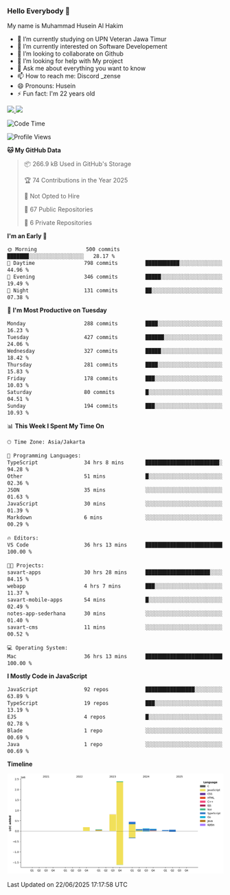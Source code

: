 ### Hello Everybody 👋

My name is Muhammad Husein Al Hakim

- 🔭 I’m currently studying on UPN Veteran Jawa Timur
- 🌱 I’m currently interested on Software Developement
- 👯 I’m looking to collaborate on Github
- 🤔 I’m looking for help with My project
- 💬 Ask me about everything you want to know
- 📫 How to reach me: Discord _zense
- 😄 Pronouns: Husein
- ⚡ Fun fact: I'm 22 years old

<p align="left">
<a href="https://github.com/huseinhq">
  <img height="180em" src="https://github-readme-stats-eight-theta.vercel.app/api?username=huseinhq&show_icons=true&theme=algolia&include_all_commits=true&count_private=true"/>
  <img height="180em" src="https://github-readme-stats-eight-theta.vercel.app/api/top-langs/?username=huseinhq&layout=compact&langs_count=8&theme=algolia"/>
</a>
</p>

<!--START_SECTION:waka-->
![Code Time](http://img.shields.io/badge/Code%20Time-2%2C296%20hrs%2056%20mins-blue)

![Profile Views](http://img.shields.io/badge/Profile%20Views-0-blue)

**🐱 My GitHub Data** 

> 📦 266.9 kB Used in GitHub's Storage 
 > 
> 🏆 74 Contributions in the Year 2025
 > 
> 🚫 Not Opted to Hire
 > 
> 📜 67 Public Repositories 
 > 
> 🔑 6 Private Repositories 
 > 
**I'm an Early 🐤** 

```text
🌞 Morning                500 commits         ███████░░░░░░░░░░░░░░░░░░   28.17 % 
🌆 Daytime                798 commits         ███████████░░░░░░░░░░░░░░   44.96 % 
🌃 Evening                346 commits         █████░░░░░░░░░░░░░░░░░░░░   19.49 % 
🌙 Night                  131 commits         ██░░░░░░░░░░░░░░░░░░░░░░░   07.38 % 
```
📅 **I'm Most Productive on Tuesday** 

```text
Monday                   288 commits         ████░░░░░░░░░░░░░░░░░░░░░   16.23 % 
Tuesday                  427 commits         ██████░░░░░░░░░░░░░░░░░░░   24.06 % 
Wednesday                327 commits         █████░░░░░░░░░░░░░░░░░░░░   18.42 % 
Thursday                 281 commits         ████░░░░░░░░░░░░░░░░░░░░░   15.83 % 
Friday                   178 commits         ███░░░░░░░░░░░░░░░░░░░░░░   10.03 % 
Saturday                 80 commits          █░░░░░░░░░░░░░░░░░░░░░░░░   04.51 % 
Sunday                   194 commits         ███░░░░░░░░░░░░░░░░░░░░░░   10.93 % 
```


📊 **This Week I Spent My Time On** 

```text
🕑︎ Time Zone: Asia/Jakarta

💬 Programming Languages: 
TypeScript               34 hrs 8 mins       ████████████████████████░   94.28 % 
Other                    51 mins             █░░░░░░░░░░░░░░░░░░░░░░░░   02.36 % 
JSON                     35 mins             ░░░░░░░░░░░░░░░░░░░░░░░░░   01.63 % 
JavaScript               30 mins             ░░░░░░░░░░░░░░░░░░░░░░░░░   01.39 % 
Markdown                 6 mins              ░░░░░░░░░░░░░░░░░░░░░░░░░   00.29 % 

🔥 Editors: 
VS Code                  36 hrs 13 mins      █████████████████████████   100.00 % 

🐱‍💻 Projects: 
savart-apps              30 hrs 28 mins      █████████████████████░░░░   84.15 % 
webapp                   4 hrs 7 mins        ███░░░░░░░░░░░░░░░░░░░░░░   11.37 % 
savart-mobile-apps       54 mins             █░░░░░░░░░░░░░░░░░░░░░░░░   02.49 % 
notes-app-sederhana      30 mins             ░░░░░░░░░░░░░░░░░░░░░░░░░   01.40 % 
savart-cms               11 mins             ░░░░░░░░░░░░░░░░░░░░░░░░░   00.52 % 

💻 Operating System: 
Mac                      36 hrs 13 mins      █████████████████████████   100.00 % 
```

**I Mostly Code in JavaScript** 

```text
JavaScript               92 repos            ████████████████░░░░░░░░░   63.89 % 
TypeScript               19 repos            ███░░░░░░░░░░░░░░░░░░░░░░   13.19 % 
EJS                      4 repos             █░░░░░░░░░░░░░░░░░░░░░░░░   02.78 % 
Blade                    1 repo              ░░░░░░░░░░░░░░░░░░░░░░░░░   00.69 % 
Java                     1 repo              ░░░░░░░░░░░░░░░░░░░░░░░░░   00.69 % 
```



**Timeline**

![Lines of Code chart](https://raw.githubusercontent.com/HuseinHQ/HuseinHQ/main/assets/bar_graph.png)


 Last Updated on 22/06/2025 17:17:58 UTC
<!--END_SECTION:waka-->
